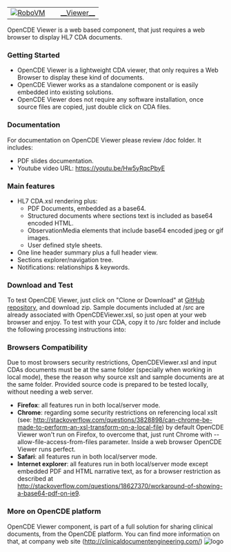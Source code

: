 <table>
<tr>
<td style="text-align: center;"><a href="http://bit.ly/robovmgdx"><img style="margin-right:20px" src="http://clinicaldocumentengineering.com/assets/logo/OpenCDE_Logo_grey.png" alt="RoboVM" /></a></td>
<td style="text-align: center;"><a href="http://bit.ly/spinegdx">__Viewer__</a></td>
</tr>
</table>
OpenCDE Viewer is a web based component, that just requires a web browser to display HL7 CDA documents. 

### Getting Started
  *  OpenCDE Viewer is a lightweight CDA viewer, that only requires a Web Browser to display these kind of documents.
  *  OpenCDE Viewer works as a standalone component or is easily embedded into existing solutions.
  *  OpenCDE Viewer does not require any software installation, once source files are copied, just double click on CDA files. 

### Documentation
For documentation on OpenCDE Viewer please review /doc folder. It includes:
  * PDF slides documentation.
  * Youtube video URL: https://youtu.be/Hw5yRqcPbyE 

### Main features
  * HL7 CDA.xsl rendering plus: 
    * PDF Documents, embedded as a base64.
    * Structured documents where sections text is included as base64 encoded HTML.
    * ObservationMedia elements that include base64 encoded jpeg or gif images.
    * User defined style sheets.
  * One line header summary plus a full header view.
  * Sections explorer/navigation tree.
  * Notifications: relationships & keywords.

### Download and Test
To test OpenCDE Viewer, just click on "Clone or Download" at [GitHub repository]( https://github.com/clinicaldocumentengineering/OpenCDEViewer), and download zip. Sample documents included at /src are already associated with OpenCDEViewer.xsl, so just open at your web browser and enjoy.
To test with your CDA, copy it to /src folder and include the following processing instructions into: <?xml-stylesheet type='text/xsl' href='OpenCDEViewer.xsl' ?>

### Browsers Compatibility
Due to most browsers security restrictions, OpenCDEViewer.xsl and input CDAs documents must be at the same folder (specially when working in local mode), these the reason why source xslt and sample documents are at the same folder.
Provided source code is prepared to be tested locally, without needing a web server.
 * __Firefox__: all features run in both local/server mode.
 * __Chrome__: regarding some security restrictions on referencing local xslt (see: http://stackoverflow.com/questions/3828898/can-chrome-be-made-to-perform-an-xsl-transform-on-a-local-file) by default OpenCDE Viewer won't run on Firefox, to overcome that, just runt Chrome with --allow-file-access-from-files parameter. Inside a web browser OpenCDE Viewer runs perfect.
 * __Safari__: all features run in both local/server mode.
 * __Internet explorer__: all features run in both local/server mode except embedded PDF and HTML narrative text, as for a browser restriction as described at http://stackoverflow.com/questions/18627370/workaround-of-showing-a-base64-pdf-on-ie9.

### More on OpenCDE platform
OpenCDE Viewer component, is part of a full solution for sharing clinical documents, from the OpenCDE platform. You can find more information on that, at company web site (http://clinicaldocumentengineering.com/)
![logo](http://clinicaldocumentengineering.com/assets/logo/logo_CDE_text_big.png)
